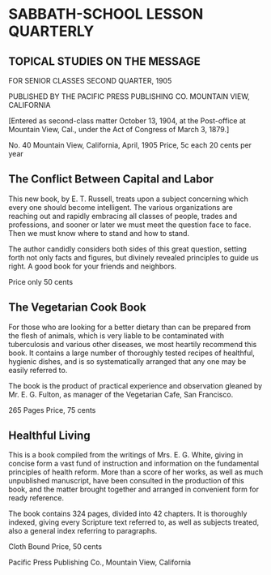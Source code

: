 # SABBATH-SCHOOL LESSON QUARTERLY

## TOPICAL STUDIES ON THE MESSAGE

FOR SENIOR CLASSES                               SECOND QUARTER, 1905

PUBLISHED BY THE
PACIFIC PRESS PUBLISHING CO.
MOUNTAIN VIEW, CALIFORNIA

[Entered as second-class matter October 13, 1904, at the Post-office at Mountain View, Cal., under the Act of Congress of March 3, 1879.]

No. 40       Mountain View, California, April, 1905       Price, 5c each
                                                           20 cents per year

## The Conflict Between Capital and Labor

This new book, by E. T. Russell, treats upon a subject concerning which every one should become intelligent. The various organizations are reaching out and rapidly embracing all classes of people, trades and professions, and sooner or later we must meet the question face to face. Then we must know where to stand and how to stand.

The author candidly considers both sides of this great question, setting forth not only facts and figures, but divinely revealed principles to guide us right. A good book for your friends and neighbors.

Price only 50 cents

## The Vegetarian Cook Book

For those who are looking for a better dietary than can be prepared from the flesh of animals, which is very liable to be contaminated with tuberculosis and various other diseases, we most heartily recommend this book. It contains a large number of thoroughly tested recipes of healthful, hygienic dishes, and is so systematically arranged that any one may be easily referred to.

The book is the product of practical experience and observation gleaned by Mr. E. G. Fulton, as manager of the Vegetarian Cafe, San Francisco.

265 Pages Price, 75 cents

## Healthful Living

This is a book compiled from the writings of Mrs. E. G. White, giving in concise form a vast fund of instruction and information on the fundamental principles of health reform. More than a score of her works, as well as much unpublished manuscript, have been consulted in the production of this book, and the matter brought together and arranged in convenient form for ready reference.

The book contains 324 pages, divided into 42 chapters. It is thoroughly indexed, giving every Scripture text referred to, as well as subjects treated, also a general index referring to paragraphs.

Cloth Bound Price, 50 cents

Pacific Press Publishing Co., Mountain View, California